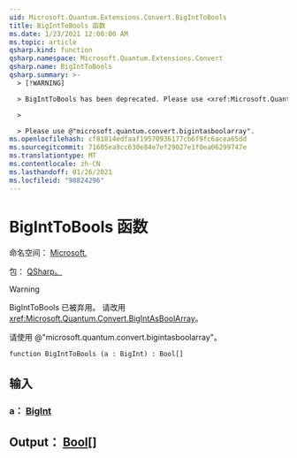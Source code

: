 ```yaml
---
uid: Microsoft.Quantum.Extensions.Convert.BigIntToBools
title: BigIntToBools 函数
ms.date: 1/23/2021 12:00:00 AM
ms.topic: article
qsharp.kind: function
qsharp.namespace: Microsoft.Quantum.Extensions.Convert
qsharp.name: BigIntToBools
qsharp.summary: >-
  > [!WARNING]

  > BigIntToBools has been deprecated. Please use <xref:Microsoft.Quantum.Convert.BigIntAsBoolArray> instead.

  >

  > Please use @"microsoft.quantum.convert.bigintasboolarray".
ms.openlocfilehash: cf81814edfaaf19570936177cb6f9fc6acea65dd
ms.sourcegitcommit: 71605ea9cc630e84e7ef29027e1f0ea06299747e
ms.translationtype: MT
ms.contentlocale: zh-CN
ms.lasthandoff: 01/26/2021
ms.locfileid: "98824296"
---
```

# <a name="biginttobools-function"></a>BigIntToBools 函数

命名空间： [Microsoft.](xref:Microsoft.Quantum.Extensions.Convert)

包： [QSharp。](https://nuget.org/packages/Microsoft.Quantum.QSharp.Core)


> [!WARNING]
> BigIntToBools 已被弃用。 请改用 <xref:Microsoft.Quantum.Convert.BigIntAsBoolArray>。
>
> 请使用 @"microsoft.quantum.convert.bigintasboolarray"。



```qsharp
function BigIntToBools (a : BigInt) : Bool[]
```


## <a name="input"></a>输入

### <a name="a--bigint"></a>a： [BigInt](xref:microsoft.quantum.lang-ref.bigint)





## <a name="output--bool"></a>Output： [Bool](xref:microsoft.quantum.lang-ref.bool)[]


